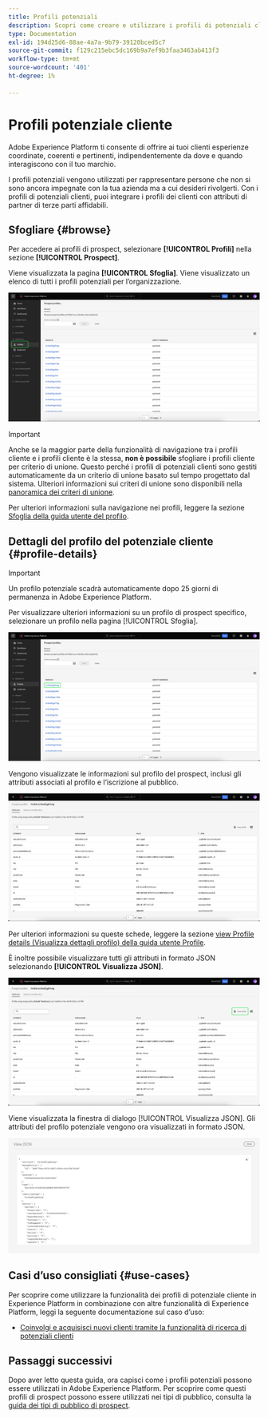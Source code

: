 ```yaml
---
title: Profili potenziali
description: Scopri come creare e utilizzare i profili di potenziali clienti per raccogliere informazioni su clienti sconosciuti utilizzando informazioni di terze parti.
type: Documentation
exl-id: 194d25d6-88ae-4a7a-9b79-39120bced5c7
source-git-commit: f129c215ebc5dc169b9a7ef9b3faa3463ab413f3
workflow-type: tm+mt
source-wordcount: '401'
ht-degree: 1%

---
```


# Profili potenziale cliente

Adobe Experience Platform ti consente di offrire ai tuoi clienti esperienze coordinate, coerenti e pertinenti, indipendentemente da dove e quando interagiscono con il tuo marchio.

I profili potenziali vengono utilizzati per rappresentare persone che non si sono ancora impegnate con la tua azienda ma a cui desideri rivolgerti. Con i profili di potenziali clienti, puoi integrare i profili dei clienti con attributi di partner di terze parti affidabili.

## Sfogliare {#browse}

Per accedere ai profili di prospect, selezionare **[!UICONTROL Profili]** nella sezione **[!UICONTROL Prospect]**.

Viene visualizzata la pagina **[!UICONTROL Sfoglia]**. Viene visualizzato un elenco di tutti i profili potenziali per l’organizzazione.

![Il pulsante [!UICONTROL Profili] è evidenziato e visualizza la pagina [!UICONTROL Sfoglia] per i profili prospect.](../images/prospect-profile/browse-profiles.png)

>[!IMPORTANT]
>
>Anche se la maggior parte della funzionalità di navigazione tra i profili cliente e i profili cliente è la stessa, **non è possibile** sfogliare i profili cliente per criterio di unione. Questo perché i profili di potenziali clienti sono gestiti automaticamente da un criterio di unione basato sul tempo progettato dal sistema. Ulteriori informazioni sui criteri di unione sono disponibili nella [panoramica dei criteri di unione](../merge-policies/overview.md).

Per ulteriori informazioni sulla navigazione nei profili, leggere la sezione [Sfoglia della guida utente del profilo](./user-guide.md#browse-identity).

## Dettagli del profilo del potenziale cliente {#profile-details}

>[!IMPORTANT]
>
>Un profilo potenziale scadrà automaticamente dopo 25 giorni di permanenza in Adobe Experience Platform.

Per visualizzare ulteriori informazioni su un profilo di prospect specifico, selezionare un profilo nella pagina [!UICONTROL Sfoglia].

![Nella pagina Sfoglia è evidenziato un profilo prospect.](../images/prospect-profile/select-specific-profile.png)

Vengono visualizzate le informazioni sul profilo del prospect, inclusi gli attributi associati al profilo e l’iscrizione al pubblico.

![Viene visualizzata la pagina dei dettagli del profilo del prospect.](../images/prospect-profile/profile-details.png)

Per ulteriori informazioni su queste schede, leggere la sezione [view Profile details (Visualizza dettagli profilo) della guida utente Profile](./user-guide.md#profile-detail).

È inoltre possibile visualizzare tutti gli attributi in formato JSON selezionando **[!UICONTROL Visualizza JSON]**.

![Il pulsante [!UICONTROL Visualizza JSON] è evidenziato nella pagina dei dettagli del profilo del prospect.](../images/prospect-profile/profile-select-view-json.png)

Viene visualizzata la finestra di dialogo [!UICONTROL Visualizza JSON]. Gli attributi del profilo potenziale vengono ora visualizzati in formato JSON.

![Gli attributi del profilo del prospect sono visualizzati in formato JSON.](../images/prospect-profile/profile-view-json.png)

## Casi d’uso consigliati {#use-cases}

Per scoprire come utilizzare la funzionalità dei profili di potenziale cliente in Experience Platform in combinazione con altre funzionalità di Experience Platform, leggi la seguente documentazione sul caso d’uso:

- [Coinvolgi e acquisisci nuovi clienti tramite la funzionalità di ricerca di potenziali clienti](../../rtcdp/partner-data/prospecting.md)

## Passaggi successivi

Dopo aver letto questa guida, ora capisci come i profili potenziali possono essere utilizzati in Adobe Experience Platform. Per scoprire come questi profili di prospect possono essere utilizzati nei tipi di pubblico, consulta la [guida dei tipi di pubblico di prospect](../../segmentation/types/prospect-audiences.md).
